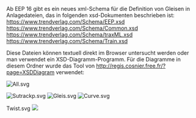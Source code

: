 Ab EEP 16 gibt es ein neues xml-Schema für die Definition von Gleisen in Anlagedateien, das in folgenden xsd-Dokumenten beschrieben ist:  
https://www.trendverlag.com/Schema/EEP.xsd  
https://www.trendverlag.com/Schema/Common.xsd  
https://www.trendverlag.com/Schema/traxML.xsd  
https://www.trendverlag.com/Schema/Train.xsd  

Diese Dateien können textuell direkt im Browser untersucht werden oder man verwendet ein XSD-Diagramm-Programm.
Für die Diagramme in diesem Ordner wurde das Tool von http://regis.cosnier.free.fr/?page=XSDDiagram verwendet:

![All.svg](All.svg)

![Sutrackp.svg](Sutrackp.svg)
![Gleis.svg](Gleis.svg)
![Curve.svg](Curve.svg)

Twist.svg
<img src="Twist.svg">
